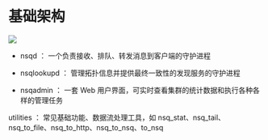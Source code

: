 # 基础架构

![](/uploads/upload_1e0fb58f02a20d68fa15a8af390d1c1f.png)

- nsqd ： 一个负责接收、排队、转发消息到客户端的守护进程

- nsqlookupd ： 管理拓扑信息并提供最终一致性的发现服务的守护进程

- nsqadmin ： 一套 Web 用户界面，可实时查看集群的统计数据和执行各种各样的管理任务

utilities ： 常见基础功能、数据流处理工具，如 nsq_stat、nsq_tail、nsq_to_file、nsq_to_http、nsq_to_nsq、to_nsq